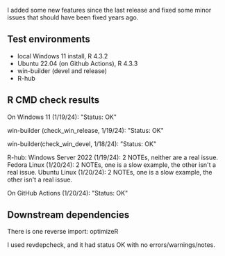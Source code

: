 I added some new features since the last release and fixed some minor issues
that should have been fixed years ago.

## Test environments
* local Windows 11 install, R 4.3.2
* Ubuntu 22.04 (on Github Actions), R 4.3.3
* win-builder (devel and release)
* R-hub

## R CMD check results

On Windows 11 (1/19/24): "Status: OK"

win-builder (check_win_release, 1/19/24): "Status: OK"

win-builder(check_win_devel, 1/18/24): "Status: OK"

R-hub:
Windows Server 2022 (1/19/24): 2 NOTEs, neither are a real issue.
Fedora Linux (1/20/24): 2 NOTEs, one is a slow example, the other isn't a real issue.
Ubuntu Linux (1/20/24): 2 NOTEs, one is a slow example, the other isn't a real issue.

On GitHub Actions (1/20/24): "Status: OK"

## Downstream dependencies

There is one reverse import: optimizeR

I used revdepcheck, and it had status OK with no errors/warnings/notes.
